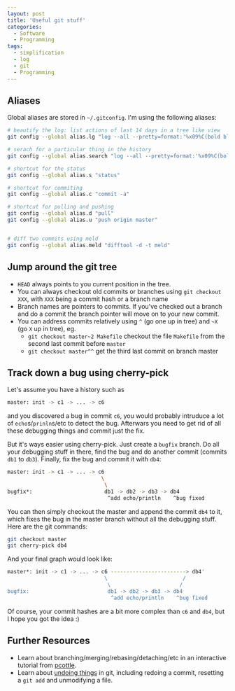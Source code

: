 ```yaml
---
layout: post
title: 'Useful git stuff'
categories:
  - Software
  - Programming
tags:
  - simplification
  - log
  - git
  - Programming
---
```


## Aliases

Global aliases are stored in `~/.gitconfig`.
I'm using the following aliases:

~~~~~~~ bash
# beautify the log: list actions of last 14 days in a tree like view
git config --global alias.lg "log --all --pretty=format:'%x09%C(bold blue)%an%Creset%x09%Cred%h%Creset %Cgreen%ad%Creset%x09%s%d' --graph --date=short  --since='14 days ago'"

# serach for a particular thing in the history
git config --global alias.search "log --all --pretty=format:'%x09%C(bold blue)%an%Creset%x09%Cred%h%Creset %Cgreen%ad%Creset%x09%s%d' --graph --date=short -m -i -G"

# shortcut for the status
git config --global alias.s "status"

# shortcut for commiting
git config --global alias.c "commit -a"

# shortcut for pulling and pushing
git config --global alias.d "pull"
git config --global alias.u "push origin master"


# diff two commits using meld
git config --global alias.meld "difftool -d -t meld"
~~~~~~~~




## Jump around the git tree

* `HEAD` always points to you current position in the tree.
* You can always checkout old commits or branches using `git checkout XXX`, with `XXX` being a commit hash or a branch name
* Branch names are pointers to commits. If you've checked out a branch and do a commit the branch pointer will move on to your new commit.
* You can address commits relatively using `^` (go one up in tree) and `~X` (go `X` up in tree), eg.
  * `git checkout master~2 Makefile` checkout the file `Makefile` from the second last commit before `master`
  * `git checkout master^^` get the third last commit on branch master


## Track down a bug using cherry-pick

Let's assume you have a history such as

~~~~~~~ bash
master: init -> c1 -> ... -> c6
~~~~~~~~

and you discovered a bug in commit `c6`, you would probably intruduce a lot of `echo`s/`prinln`s/etc to detect the bug. Afterwars you need to get rid of all these debugging things and commit just the fix.

But it's ways easier using cherry-pick. Just create a `bugfix` branch. Do all your debugging stuff in there, find the bug and do another commit (commits `db1` to `db3`). Finally, fix the bug and commit it with `db4`:


~~~~~~~ bash
master: init -> c1 -> ... -> c6
                              \
                               \
bugfix*:                       db1 -> db2 -> db3 -> db4
                                ^add echo/println    ^bug fixed
~~~~~~~~

You can then simply checkout the master and append the commit `db4` to it, which fixes the bug in the master branch without all the debugging stuff. Here are the git commands:


~~~~~~~ bash
git checkout master
git cherry-pick db4
~~~~~~~~

And your final graph would look like:

~~~~~~~ bash
master*: init -> c1 -> ... -> c6 ------------------------> db4'
                               \                        /
                                \                      /
bugfix:                         db1 -> db2 -> db3 -> db4
                                 ^add echo/println    ^bug fixed
~~~~~~~~

Of course, your commit hashes are a bit more complex than `c6` and `db4`, but I hope you got the idea :)






## Further Resources

* Learn about branching/merging/rebasing/detaching/etc in an interactive tutorial from [pcottle](https://pcottle.github.io/learnGitBranching/).
* Learn about [undoing things](http://www.git-scm.com/book/en/v2/Git-Basics-Undoing-Things) in git, including redoing a commit, resetting a `git add` and unmodifying a file.


